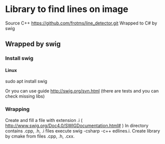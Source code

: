 # Library to find lines on image

Source C++ https://github.com/frotms/line_detector.git
Wrapped to C# by swig

## Wrapped by swig

### Install swig

#### Linux

sudo apt install swig

Or you can use guide http://swig.org/svn.html (there are tests and you can check missing libs)

### Wrapping

Create and fill a file with extension .i ( http://www.swig.org/Doc4.0/SWIGDocumentation.html# )
In directory contains .cpp, .h, .i files execute swig -csharp -c++ edlines.i.
Create library by cmake from files .cpp, .h, .cxx.
